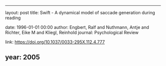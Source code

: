 ---
layout: post
title: Swift - A dynamical model of saccade generation during reading

date: 1996-01-01 00:00
author: Engbert, Ralf and Nuthmann, Antje and Richter, Eike M and Kliegl, Reinhold
journal: Psychological Review

link: https://doi.org/10.1037/0033-295X.112.4.777

year: 2005
----